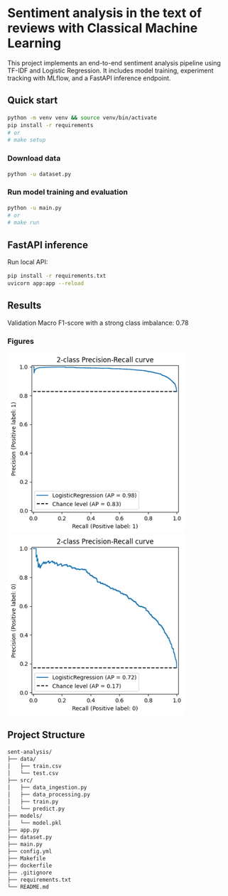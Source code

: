 # Sentiment analysis in the text of reviews with Classical Machine Learning

This project implements an end-to-end sentiment analysis pipeline using TF-IDF and Logistic Regression.
It includes model training, experiment tracking with MLflow, and a FastAPI inference endpoint.

## Quick start
```bash
python -m venv venv && source venv/bin/activate
pip install -r requirements
# or
# make setup
```

### Download data
```bash
python -u dataset.py
```

### Run model training and evaluation
```bash
python -u main.py
# or
# make run
```

## FastAPI inference

Run local API:
```bash
pip install -r requirements.txt
uvicorn app:app --reload
```

## Results
Validation Macro F1-score with a strong class imbalance: 0.78

### Figures
<p float="left">
  <img src="https://github.com/danilkos00/sent-analysis/blob/main/figures/pr-curve_1.png?raw=true" width="400"/>
  <img src="https://github.com/danilkos00/sent-analysis/blob/main/figures/pr-curve_0.png?raw=true" width="400"/>
</p>

## Project Structure

```
sent-analysis/
├── data/
│   ├── train.csv
│   └── test.csv
├── src/
│   ├── data_ingestion.py
│   ├── data_processing.py
│   ├── train.py
│   └── predict.py
├── models/
│   └── model.pkl
├── app.py
├── dataset.py
├── main.py
├── config.yml
├── Makefile
├── dockerfile
├── .gitignore
├── requirements.txt
└── README.md
```
